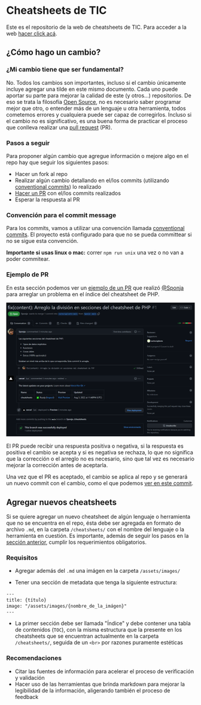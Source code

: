# Cheatsheets de TIC

Este es el repositorio de la web de cheatsheets de TIC. Para acceder a la web [hacer click acá](https://cheatsheets-nachovigilante.vercel.app/).

## ¿Cómo hago un cambio?

### ¿Mi cambio tiene que ser fundamental?

No. Todos los cambios son importantes, incluso si el cambio únicamente incluye agregar una tilde en este mismo documento. Cada uno puede aportar su parte para mejorar la calidad de este (y otros...) repositorios. De eso se trata la filosofía [Open Source](https://opensource.org/about), no es necesario saber programar mejor que otro, o entender más de un lenguaje u otra herramienta, todos cometemos errores y cualquiera puede ser capaz de corregirlos. Incluso si el cambio no es significativo, es una buena forma de practicar el proceso que conlleva realizar una [pull request](https://docs.github.com/es/pull-requests/collaborating-with-pull-requests/proposing-changes-to-your-work-with-pull-requests/about-pull-requests) (PR).

### Pasos a seguir

Para proponer algún cambio que agregue información o mejore algo en el repo hay que seguir los siguientes pasos:

- Hacer un fork al repo
- Realizar algún cambio detallando en el/los commits (utilizando [conventional commits](https://www.conventionalcommits.org/)) lo realizado
- [Hacer un PR](#ejemplo-de-PR) con el/los commits realizados
- Esperar la respuesta al PR

### Convención para el commit message

Para los commits, vamos a utilizar una convención llamada [conventional commits](https://www.conventionalcommits.org/). El proyecto está configurado para que no se pueda committear si no se sigue esta convención.

**Importante si usas linux o mac:** correr `npm run unix` una vez o no van a poder commitear.

### Ejemplo de PR

En esta sección podemos ver un [ejemplo de un PR](https://github.com/nachovigilante/cheatsheets/pull/1) que realizó [@Sponja](https://github.com/Sponja-) para arreglar un problema en el índice del cheatsheet de PHP.

![Ejemplo de PR](/public/assets/images/PR.png)

El PR puede recibir una respuesta positiva o negativa, si la respuesta es positiva el cambio se acepta y si es negativa se rechaza, lo que no significa que la corrección o el arreglo no es necesario, sino que tal vez es necesario mejorar la corrección antes de aceptarla.

Una vez que el PR es aceptado, el cambio se aplica al repo y se generará un nuevo commit con el cambio, como el que podemos [ver en este commit](https://github.com/nachovigilante/cheatsheets/commit/1fc56153a09720a09a724b600c7386423c83cd66).

## Agregar nuevos cheatsheets

Si se quiere agregar un nuevo cheatsheet de algún lenguaje o herramienta que no se encuentra en el repo, ésta debe ser agregada en formato de archivo `.md`, en la carpeta `/cheatsheets/` con el nombre del lenguaje o la herramienta en cuestión. Es importante, además de seguir los pasos en la [sección anterior](#cómo-hago-un-cambio), cumplir los requerimientos obligatorios.

### Requisitos

- Agregar además del `.md` una imágen en la carpeta `/assets/images/`

- Tener una sección de metadata que tenga la siguiente estructura:

```plaintext
---
title: {título}
image: "/assets/images/{nombre_de_la_imágen}"
---
```

- La primer sección debe ser llamada "Índice" y debe contener una tabla de contenidos (`TOC`), con la misma estructura que la presente en los cheatsheets que se encuentran actualmente en la carpeta `/cheatsheets/`, seguida de un `<br>` por razones puramente estéticas

### Recomendaciones

- Citar las fuentes de información para acelerar el proceso de verificación y validación
- Hacer uso de las herramientas que brinda markdown para mejorar la legibilidad de la información, aligerando también el proceso de feedback
